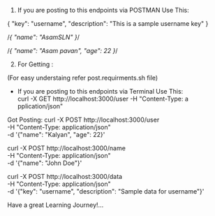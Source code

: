 1) If you are posting to this endpoints via POSTMAN Use This: 

{
    "key": "username",
    "description": "This is a sample username key"
}

/*{
    "name": "AsamSLN"
}*/

/*{
    "name": "Asam pavan",
    "age": 22
}*/

2) For Getting : 

(For easy understaing refer post.requirments.sh file)
- If you are posting to this endpoints via Terminal Use This:    
curl -X GET http://localhost:3000/user -H "Content-Type: a
pplication/json"

Got Posting: 
curl -X POST http://localhost:3000/user \
-H "Content-Type: application/json" \
-d '{"name": "Kalyan", "age": 22}'

curl -X POST http://localhost:3000/name \
-H "Content-Type: application/json" \
-d '{"name": "John Doe"}'

curl -X POST http://localhost:3000/data \
-H "Content-Type: application/json" \
-d '{"key": "username", "description": "Sample data for username"}'

Have a great Learning Journey!...

